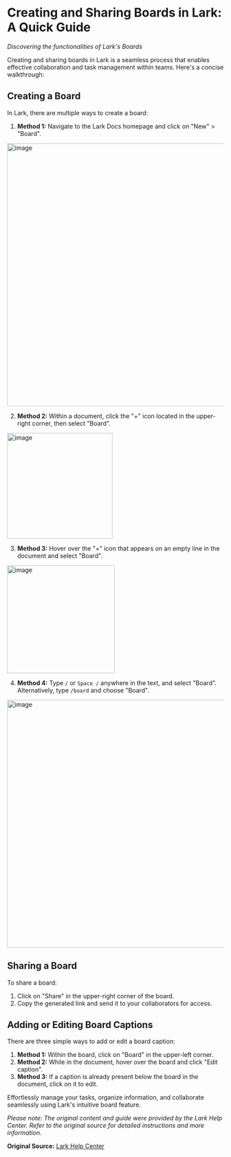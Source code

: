 # Creating and Sharing Boards in Lark: A Quick Guide

*Discovering the functionalities of Lark's Boards*

Creating and sharing boards in Lark is a seamless process that enables effective collaboration and task management within teams. Here's a concise walkthrough:

## Creating a Board

In Lark, there are multiple ways to create a board:

1. **Method 1:** Navigate to the Lark Docs homepage and click on "New" > "Board".
<img width="610" alt="image" src="https://github.com/Rockship-Tech/Rockship_wiki/assets/34652279/4abd37ac-2a0b-4257-bc56-35bae9b46525">

2. **Method 2:** Within a document, click the "+" icon located in the upper-right corner, then select "Board".
  <img width="245" alt="image" src="https://github.com/Rockship-Tech/Rockship_wiki/assets/34652279/2cf1aee5-740a-4e25-bf33-867ac9fa9486">

3. **Method 3:** Hover over the "+" icon that appears on an empty line in the document and select "Board".
<img width="250" alt="image" src="https://github.com/Rockship-Tech/Rockship_wiki/assets/34652279/7d0a0c22-98c3-4141-8403-70e41866d94e">

4. **Method 4:** Type `/` or `Space /` anywhere in the text, and select "Board". Alternatively, type `/board` and choose "Board".
<img width="575" alt="image" src="https://github.com/Rockship-Tech/Rockship_wiki/assets/34652279/2c585a83-f233-48d9-9636-08ce1d14cf2e">

## Sharing a Board

To share a board:

1. Click on "Share" in the upper-right corner of the board.
2. Copy the generated link and send it to your collaborators for access.

## Adding or Editing Board Captions

There are three simple ways to add or edit a board caption:

1. **Method 1:** Within the board, click on "Board" in the upper-left corner.
2. **Method 2:** While in the document, hover over the board and click "Edit caption".
3. **Method 3:** If a caption is already present below the board in the document, click on it to edit.

Effortlessly manage your tasks, organize information, and collaborate seamlessly using Lark's intuitive board feature.

*Please note: The original content and guide were provided by the Lark Help Center. Refer to the original source for detailed instructions and more information.*

**Original Source:**
[Lark Help Center](https://www.larksuite.com/hc/en-US/articles/504819354136-create-and-share-a-board)
